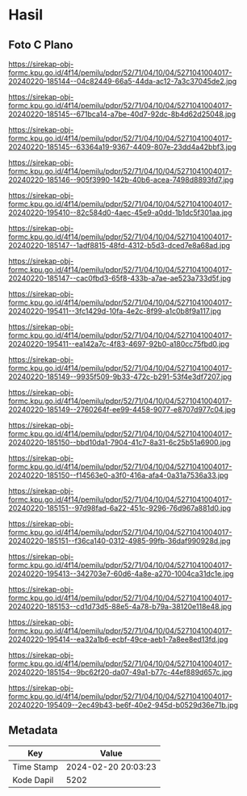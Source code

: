 # Hasil

## Foto C Plano

https://sirekap-obj-formc.kpu.go.id/4f14/pemilu/pdpr/52/71/04/10/04/5271041004017-20240220-185144--04c82449-66a5-44da-ac12-7a3c37045de2.jpg

https://sirekap-obj-formc.kpu.go.id/4f14/pemilu/pdpr/52/71/04/10/04/5271041004017-20240220-185145--671bca14-a7be-40d7-92dc-8b4d62d25048.jpg

https://sirekap-obj-formc.kpu.go.id/4f14/pemilu/pdpr/52/71/04/10/04/5271041004017-20240220-185145--63364a19-9367-4409-807e-23dd4a42bbf3.jpg

https://sirekap-obj-formc.kpu.go.id/4f14/pemilu/pdpr/52/71/04/10/04/5271041004017-20240220-185146--905f3990-142b-40b6-acea-7498d8893fd7.jpg

https://sirekap-obj-formc.kpu.go.id/4f14/pemilu/pdpr/52/71/04/10/04/5271041004017-20240220-195410--82c584d0-4aec-45e9-a0dd-1b1dc5f301aa.jpg

https://sirekap-obj-formc.kpu.go.id/4f14/pemilu/pdpr/52/71/04/10/04/5271041004017-20240220-185147--1adf8815-48fd-4312-b5d3-dced7e8a68ad.jpg

https://sirekap-obj-formc.kpu.go.id/4f14/pemilu/pdpr/52/71/04/10/04/5271041004017-20240220-185147--cac0fbd3-65f8-433b-a7ae-ae523a733d5f.jpg

https://sirekap-obj-formc.kpu.go.id/4f14/pemilu/pdpr/52/71/04/10/04/5271041004017-20240220-195411--3fc1429d-10fa-4e2c-8f99-a1c0b8f9a117.jpg

https://sirekap-obj-formc.kpu.go.id/4f14/pemilu/pdpr/52/71/04/10/04/5271041004017-20240220-195411--ea142a7c-4f83-4697-92b0-a180cc75fbd0.jpg

https://sirekap-obj-formc.kpu.go.id/4f14/pemilu/pdpr/52/71/04/10/04/5271041004017-20240220-185149--9935f509-9b33-472c-b291-53f4e3df7207.jpg

https://sirekap-obj-formc.kpu.go.id/4f14/pemilu/pdpr/52/71/04/10/04/5271041004017-20240220-185149--2760264f-ee99-4458-9077-e8707d977c04.jpg

https://sirekap-obj-formc.kpu.go.id/4f14/pemilu/pdpr/52/71/04/10/04/5271041004017-20240220-185150--bbd10da1-7904-41c7-8a31-6c25b51a6900.jpg

https://sirekap-obj-formc.kpu.go.id/4f14/pemilu/pdpr/52/71/04/10/04/5271041004017-20240220-185150--f14563e0-a3f0-416a-afa4-0a31a7536a33.jpg

https://sirekap-obj-formc.kpu.go.id/4f14/pemilu/pdpr/52/71/04/10/04/5271041004017-20240220-185151--97d98fad-6a22-451c-9296-76d967a881d0.jpg

https://sirekap-obj-formc.kpu.go.id/4f14/pemilu/pdpr/52/71/04/10/04/5271041004017-20240220-185151--f36ca140-0312-4985-99fb-36daf990928d.jpg

https://sirekap-obj-formc.kpu.go.id/4f14/pemilu/pdpr/52/71/04/10/04/5271041004017-20240220-195413--342703e7-60d6-4a8e-a270-1004ca31dc1e.jpg

https://sirekap-obj-formc.kpu.go.id/4f14/pemilu/pdpr/52/71/04/10/04/5271041004017-20240220-185153--cd1d73d5-88e5-4a78-b79a-38120e118e48.jpg

https://sirekap-obj-formc.kpu.go.id/4f14/pemilu/pdpr/52/71/04/10/04/5271041004017-20240220-195414--ea32a1b6-ecbf-49ce-aeb1-7a8ee8ed13fd.jpg

https://sirekap-obj-formc.kpu.go.id/4f14/pemilu/pdpr/52/71/04/10/04/5271041004017-20240220-185154--9bc62f20-da07-49a1-b77c-44ef889d657c.jpg

https://sirekap-obj-formc.kpu.go.id/4f14/pemilu/pdpr/52/71/04/10/04/5271041004017-20240220-195409--2ec49b43-be6f-40e2-945d-b0529d36e71b.jpg


## Metadata

| Key        | Value               |
| ---------- | ------------------- |
| Time Stamp | 2024-02-20 20:03:23 |
| Kode Dapil | 5202                |



